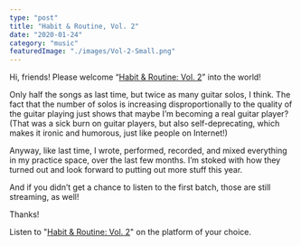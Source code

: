 ```yaml
---
type: "post"
title: "Habit & Routine, Vol. 2"
date: "2020-01-24"
category: "music"
featuredImage: "./images/Vol-2-Small.png"
---
```


Hi, friends! Please welcome “[Habit & Routine: Vol. 2](https://artist.landr.com/music/628810988617)” into the world!

Only half the songs as last time, but twice as many guitar solos, I think. The fact that the number of solos is increasing disproportionally to the quality of the guitar playing just shows that maybe I’m becoming a real guitar player? (That was a sick burn on guitar players, but also self-deprecating, which makes it ironic and humorous, just like people on Internet!)

Anyway, like last time, I wrote, performed, recorded, and mixed everything in my practice space, over the last few months. I’m stoked with how they turned out and look forward to putting out more stuff this year.

And if you didn’t get a chance to listen to the first batch, those are still streaming, as well!

Thanks!

Listen to "[Habit & Routine: Vol. 2](https://artist.landr.com/music/628810988617)" on the platform of your choice.
